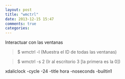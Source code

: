 ```yaml
---
layout: post
title: "wmctrl"
date: 2013-12-15 15:47
comments: true
categories: 
---
```

Interactuar con las ventanas

>$ wmctrl -l (Muestra el ID de todas las ventanas)

>$ wmctrl -s 2  (Ir al escritorio 3 [la primera es la 0])

xdaliclock -cycle -24 -title hora -noseconds -builtin1

